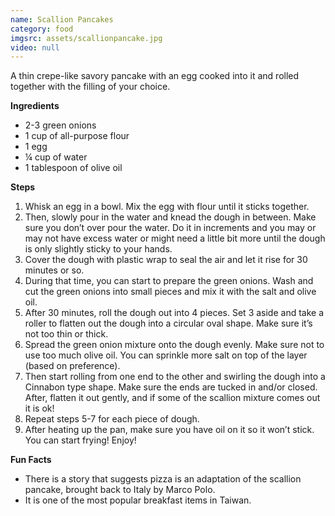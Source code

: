 ```yaml
---
name: Scallion Pancakes
category: food
imgsrc: assets/scallionpancake.jpg
video: null
---
```


A thin crepe-like savory pancake with an egg cooked into it and rolled together with the filling of your choice.

**Ingredients**
- 2-3 green onions
- 1 cup of all-purpose flour
- 1 egg
- ¼ cup of water
- 1 tablespoon  of olive oil

**Steps**
1. Whisk an egg in a bowl. Mix the egg with flour until it sticks together.
2. Then, slowly pour in the water and knead the dough in between. Make sure you don’t over pour the water. Do it in increments and you may or may not have excess water or might need a little bit more until the dough is only slightly sticky to your hands.
3. Cover the dough with plastic wrap to seal the air and let it rise for 30 minutes or so.
4. During that time, you can start to prepare the green onions. Wash and cut the green onions into small pieces and mix it with the salt and olive oil.
5. After 30 minutes, roll the dough out into 4 pieces. Set 3 aside and take a roller to flatten out the dough into a circular oval shape. Make sure it’s not too thin or thick.
6. Spread the green onion mixture onto the dough evenly. Make sure not to use too much olive oil. You can sprinkle more salt on top of the layer (based on preference).
7. Then start rolling from one end to the other and swirling the dough into a Cinnabon type shape. Make sure the ends are tucked in and/or closed. After, flatten it out gently, and if some of the scallion mixture comes out it is ok!
8. Repeat steps 5-7 for each piece of dough.
9. After heating up the pan, make sure you have oil on it so it won’t stick. You can start frying! Enjoy!

**Fun Facts**
- There is a story that suggests pizza is an adaptation of the scallion pancake, brought back to Italy by Marco Polo.
- It is one of the most popular breakfast items in Taiwan.
